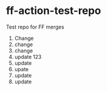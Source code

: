 # ff-action-test-repo
Test repo for FF merges

1. Change
2. change
3. change
4. update 123
5. update
6. upate
7. update
8. update
